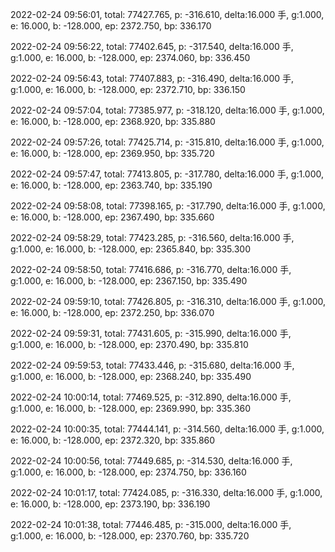 2022-02-24 09:56:01, total: 77427.765, p: -316.610, delta:16.000 手, g:1.000, e: 16.000, b: -128.000, ep: 2372.750, bp: 336.170

2022-02-24 09:56:22, total: 77402.645, p: -317.540, delta:16.000 手, g:1.000, e: 16.000, b: -128.000, ep: 2374.060, bp: 336.450

2022-02-24 09:56:43, total: 77407.883, p: -316.490, delta:16.000 手, g:1.000, e: 16.000, b: -128.000, ep: 2372.710, bp: 336.150

2022-02-24 09:57:04, total: 77385.977, p: -318.120, delta:16.000 手, g:1.000, e: 16.000, b: -128.000, ep: 2368.920, bp: 335.880

2022-02-24 09:57:26, total: 77425.714, p: -315.810, delta:16.000 手, g:1.000, e: 16.000, b: -128.000, ep: 2369.950, bp: 335.720

2022-02-24 09:57:47, total: 77413.805, p: -317.780, delta:16.000 手, g:1.000, e: 16.000, b: -128.000, ep: 2363.740, bp: 335.190

2022-02-24 09:58:08, total: 77398.165, p: -317.790, delta:16.000 手, g:1.000, e: 16.000, b: -128.000, ep: 2367.490, bp: 335.660

2022-02-24 09:58:29, total: 77423.285, p: -316.560, delta:16.000 手, g:1.000, e: 16.000, b: -128.000, ep: 2365.840, bp: 335.300

2022-02-24 09:58:50, total: 77416.686, p: -316.770, delta:16.000 手, g:1.000, e: 16.000, b: -128.000, ep: 2367.150, bp: 335.490

2022-02-24 09:59:10, total: 77426.805, p: -316.310, delta:16.000 手, g:1.000, e: 16.000, b: -128.000, ep: 2372.250, bp: 336.070

2022-02-24 09:59:31, total: 77431.605, p: -315.990, delta:16.000 手, g:1.000, e: 16.000, b: -128.000, ep: 2370.490, bp: 335.810

2022-02-24 09:59:53, total: 77433.446, p: -315.680, delta:16.000 手, g:1.000, e: 16.000, b: -128.000, ep: 2368.240, bp: 335.490

2022-02-24 10:00:14, total: 77469.525, p: -312.890, delta:16.000 手, g:1.000, e: 16.000, b: -128.000, ep: 2369.990, bp: 335.360

2022-02-24 10:00:35, total: 77444.141, p: -314.560, delta:16.000 手, g:1.000, e: 16.000, b: -128.000, ep: 2372.320, bp: 335.860

2022-02-24 10:00:56, total: 77449.685, p: -314.530, delta:16.000 手, g:1.000, e: 16.000, b: -128.000, ep: 2374.750, bp: 336.160

2022-02-24 10:01:17, total: 77424.085, p: -316.330, delta:16.000 手, g:1.000, e: 16.000, b: -128.000, ep: 2373.190, bp: 336.190

2022-02-24 10:01:38, total: 77446.485, p: -315.000, delta:16.000 手, g:1.000, e: 16.000, b: -128.000, ep: 2370.760, bp: 335.720